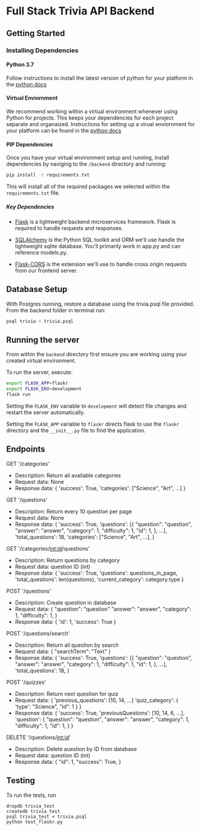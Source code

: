 # Full Stack Trivia API Backend

## Getting Started

### Installing Dependencies

#### Python 3.7

Follow instructions to install the latest version of python for your platform in the [python docs](https://docs.python.org/3/using/unix.html#getting-and-installing-the-latest-version-of-python)

#### Virtual Enviornment

We recommend working within a virtual environment whenever using Python for projects. This keeps your dependencies for each project separate and organaized. Instructions for setting up a virual enviornment for your platform can be found in the [python docs](https://packaging.python.org/guides/installing-using-pip-and-virtual-environments/)

#### PIP Dependencies

Once you have your virtual environment setup and running, install dependencies by naviging to the `/backend` directory and running:

```bash
pip install -r requirements.txt
```

This will install all of the required packages we selected within the `requirements.txt` file.

##### Key Dependencies

- [Flask](http://flask.pocoo.org/)  is a lightweight backend microservices framework. Flask is required to handle requests and responses.

- [SQLAlchemy](https://www.sqlalchemy.org/) is the Python SQL toolkit and ORM we'll use handle the lightweight sqlite database. You'll primarily work in app.py and can reference models.py. 

- [Flask-CORS](https://flask-cors.readthedocs.io/en/latest/#) is the extension we'll use to handle cross origin requests from our frontend server. 

## Database Setup
With Postgres running, restore a database using the trivia.psql file provided. From the backend folder in terminal run:
```bash
psql trivia < trivia.psql
```

## Running the server

From within the `backend` directory first ensure you are working using your created virtual environment.

To run the server, execute:

```bash
export FLASK_APP=flaskr
export FLASK_ENV=development
flask run
```

Setting the `FLASK_ENV` variable to `development` will detect file changes and restart the server automatically.

Setting the `FLASK_APP` variable to `flaskr` directs flask to use the `flaskr` directory and the `__init__.py` file to find the application. 


## Endpoints

GET '/categories'
- Description: Return all available categories
- Request data: None
- Response data: {
    'success': True,
    'categories': ["Science", "Art", ...]
}

GET '/questions'
- Description: Return every 10 question per page
- Request data: None
- Response data: {
    'success': True,
    'questions': [{
        "question": "question",
        "answer": "answer",
        "category": 1,
        "difficulty": 1,
        "id": 1,
        }, ...],
    'total_questions': 18,
    'categories': ["Science", "Art", ...],
}

GET '/categories/<int:id>/questions'
- Description: Return questions by category
- Request data: question ID (int)
- Response data: {
    'success': True,
    'questions': questions_in_page,
    'total_questions': len(questions),
    'current_category': category.type
}

POST '/questions'
- Description: Create question in database
- Request data: {
    "question": "question"
    "answer": "answer",
    "category": 1,
    "difficulty": 1,
}
- Response data: {
    'id': 1,
    'success': True
}

POST '/questions/search'
- Description: Return all question by search
- Request data: {
    "searchTerm": "Text"
}
- Response data: {
    'success': True,
    'questions': [{
        "question": "question",
        "answer": "answer",
        "category": 1,
        "difficulty": 1,
        "id": 1,
        }, ...],
    'total_questions': 18,
}

POST '/quizzes'
- Description: Return next question for quiz
- Request data: {
    'previous_questions': [10, 14, ...]
    'quiz_category': {
        'type': "Science",
        "id": 1
    }
}
- Response data: {
    'success': True,
    'previousQuestions': [10, 14, 6, ...],
    'question': {
        "question": "question",
        "answer": "answer",
        "category": 1,
        "difficulty": 1,
        "id": 1,
    }
}

DELETE '/questions/<int:id>'
- Description: Delete auestion by ID from database
- Request data: question ID (int)
- Response data: {
    "id": 1,
    "success": True,
}

## Testing
To run the tests, run
```
dropdb trivia_test
createdb trivia_test
psql trivia_test < trivia.psql
python test_flaskr.py
```